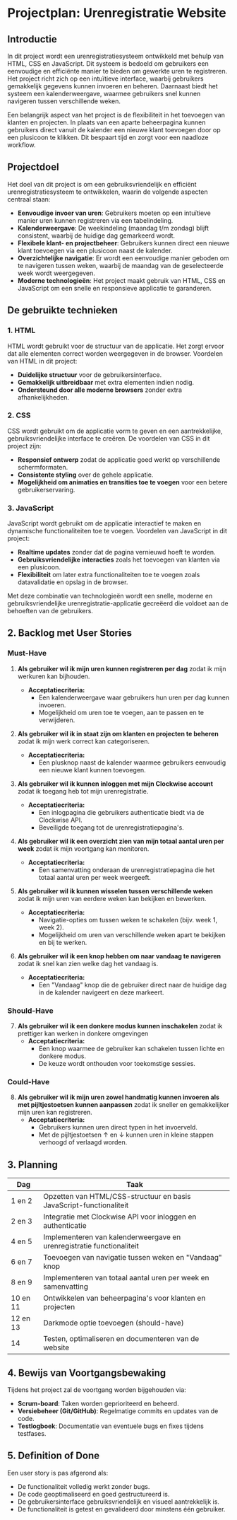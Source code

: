 # Projectplan: Urenregistratie Website

## Introductie
In dit project wordt een urenregistratiesysteem ontwikkeld met behulp van HTML, CSS en JavaScript. Dit systeem is bedoeld om gebruikers een eenvoudige en efficiënte manier te bieden om gewerkte uren te registreren. Het project richt zich op een intuïtieve interface, waarbij gebruikers gemakkelijk gegevens kunnen invoeren en beheren. Daarnaast biedt het systeem een kalenderweergave, waarmee gebruikers snel kunnen navigeren tussen verschillende weken.

Een belangrijk aspect van het project is de flexibiliteit in het toevoegen van klanten en projecten. In plaats van een aparte beheerpagina kunnen gebruikers direct vanuit de kalender een nieuwe klant toevoegen door op een plusicoon te klikken. Dit bespaart tijd en zorgt voor een naadloze workflow.

## Projectdoel
Het doel van dit project is om een gebruiksvriendelijk en efficiënt urenregistratiesysteem te ontwikkelen, waarin de volgende aspecten centraal staan:

- **Eenvoudige invoer van uren**: Gebruikers moeten op een intuïtieve manier uren kunnen registreren via een tabelindeling.
- **Kalenderweergave**: De weekindeling (maandag t/m zondag) blijft consistent, waarbij de huidige dag gemarkeerd wordt.
- **Flexibele klant- en projectbeheer**: Gebruikers kunnen direct een nieuwe klant toevoegen via een plusicoon naast de kalender.
- **Overzichtelijke navigatie**: Er wordt een eenvoudige manier geboden om te navigeren tussen weken, waarbij de maandag van de geselecteerde week wordt weergegeven.
- **Moderne technologieën**: Het project maakt gebruik van HTML, CSS en JavaScript om een snelle en responsieve applicatie te garanderen.

## De gebruikte technieken

### 1. HTML
HTML wordt gebruikt voor de structuur van de applicatie. Het zorgt ervoor dat alle elementen correct worden weergegeven in de browser. Voordelen van HTML in dit project:

- **Duidelijke structuur** voor de gebruikersinterface.
- **Gemakkelijk uitbreidbaar** met extra elementen indien nodig.
- **Ondersteund door alle moderne browsers** zonder extra afhankelijkheden.

### 2. CSS
CSS wordt gebruikt om de applicatie vorm te geven en een aantrekkelijke, gebruiksvriendelijke interface te creëren. De voordelen van CSS in dit project zijn:

- **Responsief ontwerp** zodat de applicatie goed werkt op verschillende schermformaten.
- **Consistente styling** over de gehele applicatie.
- **Mogelijkheid om animaties en transities toe te voegen** voor een betere gebruikerservaring.

### 3. JavaScript
JavaScript wordt gebruikt om de applicatie interactief te maken en dynamische functionaliteiten toe te voegen. Voordelen van JavaScript in dit project:

- **Realtime updates** zonder dat de pagina vernieuwd hoeft te worden.
- **Gebruiksvriendelijke interacties** zoals het toevoegen van klanten via een plusicoon.
- **Flexibiliteit** om later extra functionaliteiten toe te voegen zoals datavalidatie en opslag in de browser.

Met deze combinatie van technologieën wordt een snelle, moderne en gebruiksvriendelijke urenregistratie-applicatie gecreëerd die voldoet aan de behoeften van de gebruikers.


## 2. Backlog met User Stories

### Must-Have
1. **Als gebruiker wil ik mijn uren kunnen registreren per dag** zodat ik mijn werkuren kan bijhouden.
   - **Acceptatiecriteria:**
     - Een kalenderweergave waar gebruikers hun uren per dag kunnen invoeren.
     - Mogelijkheid om uren toe te voegen, aan te passen en te verwijderen.

2. **Als gebruiker wil ik in staat zijn om klanten en projecten te beheren** zodat ik mijn werk correct kan categoriseren.
   - **Acceptatiecriteria:**
     - Een plusknop naast de kalender waarmee gebruikers eenvoudig een nieuwe klant kunnen toevoegen.

3. **Als gebruiker wil ik kunnen inloggen met mijn Clockwise account** zodat ik toegang heb tot mijn urenregistratie.
   - **Acceptatiecriteria:**
     - Een inlogpagina die gebruikers authenticatie biedt via de Clockwise API.
     - Beveiligde toegang tot de urenregistratiepagina's.

4. **Als gebruiker wil ik een overzicht zien van mijn totaal aantal uren per week** zodat ik mijn voortgang kan monitoren.
   - **Acceptatiecriteria:**
     - Een samenvatting onderaan de urenregistratiepagina die het totaal aantal uren per week weergeeft.

5. **Als gebruiker wil ik kunnen wisselen tussen verschillende weken** zodat ik mijn uren van eerdere weken kan bekijken en bewerken.
   - **Acceptatiecriteria:**
     - Navigatie-opties om tussen weken te schakelen (bijv. week 1, week 2).
     - Mogelijkheid om uren van verschillende weken apart te bekijken en bij te werken.

6. **Als gebruiker wil ik een knop hebben om naar vandaag te navigeren** zodat ik snel kan zien welke dag het vandaag is.
   - **Acceptatiecriteria:**
     - Een "Vandaag" knop die de gebruiker direct naar de huidige dag in de kalender navigeert en deze markeert.

### Should-Have
7. **Als gebruiker wil ik een donkere modus kunnen inschakelen** zodat ik prettiger kan werken in donkere omgevingen
   - **Acceptatiecriteria:**
     - Een knop waarmee de gebruiker kan schakelen tussen lichte en donkere modus.
     - De keuze wordt onthouden voor toekomstige sessies.

### Could-Have
8. **Als gebruiker wil ik mijn uren zowel handmatig kunnen invoeren als met pijltjestoetsen kunnen aanpassen** zodat ik sneller en gemakkelijker mijn uren kan registreren.
   - **Acceptatiecriteria:**
     - Gebruikers kunnen uren direct typen in het invoerveld.
     - Met de pijltjestoetsen ↑ en ↓ kunnen uren in kleine stappen verhoogd of verlaagd worden.

## 3. Planning

|  Dag   | Taak |
|--------|------|
| 1 en 2 | Opzetten van HTML/CSS-structuur en basis JavaScript-functionaliteit |
| 2 en 3 | Integratie met Clockwise API voor inloggen en authenticatie |
| 4 en 5 | Implementeren van kalenderweergave en urenregistratie functionaliteit |
| 6 en 7 | Toevoegen van navigatie tussen weken en "Vandaag" knop |
| 8 en 9 | Implementeren van totaal aantal uren per week en samenvatting |
|10 en 11| Ontwikkelen van beheerpagina's voor klanten en projecten |
|12 en 13| Darkmode optie toevoegen (should-have) |
|   14   | Testen, optimaliseren en documenteren van de website |

## 4. Bewijs van Voortgangsbewaking
Tijdens het project zal de voortgang worden bijgehouden via:
- **Scrum-board**: Taken worden geprioriteerd en beheerd.
- **Versiebeheer (Git/GitHub)**: Regelmatige commits en updates van de code.
- **Testlogboek**: Documentatie van eventuele bugs en fixes tijdens testfases.

## 5. Definition of Done
Een user story is pas afgerond als:
- De functionaliteit volledig werkt zonder bugs.
- De code geoptimaliseerd en goed gestructureerd is.
- De gebruikersinterface gebruiksvriendelijk en visueel aantrekkelijk is.
- De functionaliteit is getest en gevalideerd door minstens één gebruiker.
